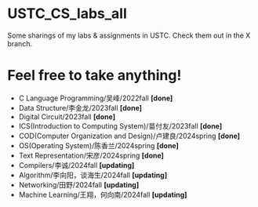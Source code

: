 # USTC_CS_labs_all
Some sharings of my labs & assignments in USTC. Check them out in the X branch.

# Feel free to take anything!

* C Language Programming/吴峰/2022fall **\[done\]**
* Data Structure/李金龙/2023fall **\[done\]**
* Digital Circuit/2023fall **\[done\]**
* ICS(Introduction to Computing System)/苗付友/2023fall **\[done\]**
* COD(Computer Organization and Design)/卢建良/2024spring **\[done\]**
* OS(Operating System)/陈香兰/2024spring **\[done\]**
* Text Representation/宋彦/2024spring **\[done\]**
* Compilers/李诚/2024fall **\[updating\]**
* Algorithm/李向阳，谈海生/2024fall **\[updating\]**
* Networking/田野/2024fall **\[updating\]**
* Machine Learning/王翔，何向南/2024fall **\[updating\]**
